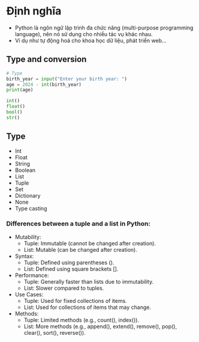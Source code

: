 # Định nghĩa
- Python là ngôn ngữ lập trình đa chức năng (multi-purpose programming language), nên nó sử dụng cho nhiều tác vụ khác nhau.
- Ví dụ như tự động hoá cho khoa học dữ liệu, phát triển web...

## Type and conversion
```python
# Type
birth_year = input("Enter your birth year: ")
age = 2024 - int(birth_year)
print(age)

int()
float()
bool()
str()
```
## Type 
- Int 
- Float
- String
- Boolean
- List
- Tuple
- Set
- Dictionary
- None
- Type casting

### Differences between a tuple and a list in Python:  
- Mutability:  
  - Tuple: Immutable (cannot be changed after creation).
  - List: Mutable (can be changed after creation).
- Syntax:  
  - Tuple: Defined using parentheses ().
  - List: Defined using square brackets [].
- Performance:
  - Tuple: Generally faster than lists due to immutability.
  - List: Slower compared to tuples.
- Use Cases:  
  - Tuple: Used for fixed collections of items.
  - List: Used for collections of items that may change.
- Methods:  
  - Tuple: Limited methods (e.g., count(), index()).
  - List: More methods (e.g., append(), extend(), remove(), pop(), clear(), sort(), reverse()).